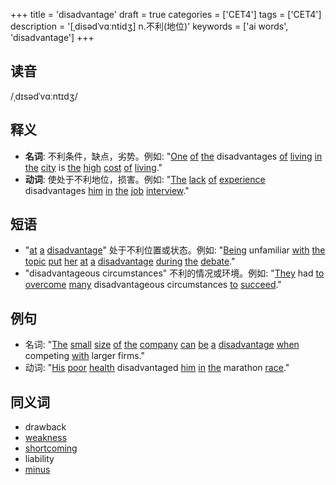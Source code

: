 +++
title = 'disadvantage'
draft = true
categories = ['CET4']
tags = ['CET4']
description = '[ˌdisədˈvɑːntidʒ] n.不利(地位)'
keywords = ['ai words', 'disadvantage']
+++

## 读音
/ˌdɪsədˈvɑːntɪdʒ/

## 释义
- **名词**: 不利条件，缺点，劣势。例如: "[One](/post/one/) [of](/post/of/) [the](/post/the/) disadvantages [of](/post/of/) [living](/post/living/) [in](/post/in/) [the](/post/the/) [city](/post/city/) is [the](/post/the/) [high](/post/high/) [cost](/post/cost/) [of](/post/of/) [living](/post/living/)."
- **动词**: 使处于不利地位，损害。例如: "[The](/post/the/) [lack](/post/lack/) [of](/post/of/) [experience](/post/experience/) disadvantages [him](/post/him/) [in](/post/in/) [the](/post/the/) [job](/post/job/) [interview](/post/interview/)."

## 短语
- "[at](/post/at/) [a](/post/a/) [disadvantage](/post/disadvantage/)" 处于不利位置或状态。例如: "[Being](/post/being/) unfamiliar [with](/post/with/) [the](/post/the/) [topic](/post/topic/) [put](/post/put/) [her](/post/her/) [at](/post/at/) [a](/post/a/) [disadvantage](/post/disadvantage/) [during](/post/during/) [the](/post/the/) [debate](/post/debate/)."
- "disadvantageous circumstances" 不利的情况或环境。例如: "[They](/post/they/) had [to](/post/to/) [overcome](/post/overcome/) [many](/post/many/) disadvantageous circumstances [to](/post/to/) [succeed](/post/succeed/)."

## 例句
- 名词: "[The](/post/the/) [small](/post/small/) [size](/post/size/) [of](/post/of/) [the](/post/the/) [company](/post/company/) [can](/post/can/) [be](/post/be/) [a](/post/a/) [disadvantage](/post/disadvantage/) [when](/post/when/) competing [with](/post/with/) larger firms."
- 动词: "[His](/post/his/) [poor](/post/poor/) [health](/post/health/) disadvantaged [him](/post/him/) [in](/post/in/) [the](/post/the/) marathon [race](/post/race/)."

## 同义词
- drawback
- [weakness](/post/weakness/)
- [shortcoming](/post/shortcoming/)
- liability
- [minus](/post/minus/)
